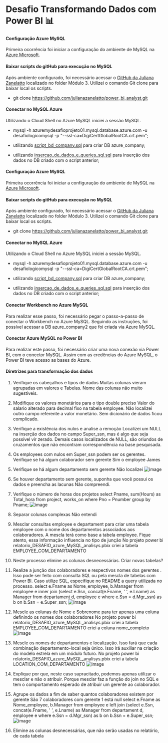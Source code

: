 # Desafio Transformando Dados com Power BI 📊

#### Configuração Azure MySQL
Primeira ocorrência foi iniciar a configuração do ambiente de MySQL na [Azure Microsoft](https://azure.microsoft.com/pt-br/free/search/?ef_id=_k_Cj0KCQjw4bipBhCyARIsAFsieCx6v8smNVMnqGW87eScxcK-g6l2zrTOdBStZnXg1a4vCEkf802gde8aAsS-EALw_wcB_k_&OCID=AIDcmmzmnb0182_SEM__k_Cj0KCQjw4bipBhCyARIsAFsieCx6v8smNVMnqGW87eScxcK-g6l2zrTOdBStZnXg1a4vCEkf802gde8aAsS-EALw_wcB_k_&gclid=Cj0KCQjw4bipBhCyARIsAFsieCx6v8smNVMnqGW87eScxcK-g6l2zrTOdBStZnXg1a4vCEkf802gde8aAsS-EALw_wcB).

#### Baixar scripts do gitHub para execução no MySQL
Após ambiente configurado, foi necessário acessar o [GitHub da Juliana Zanelatto](https://github.com/julianazanelatto/power_bi_analyst.git) localizado no folder Módulo 3. Utilizei o comando Git clone para baixar local os scripts.
- git clone https://github.com/julianazanelatto/power_bi_analyst.git

#### Conectar no MySQL Azure
Utilizando o Cloud Shell no Azure MySQL iniciei a sessão MySQL.
- mysql -h azuremydesafioprojeto01.mysql.database.azure.com -u desafiologicomysql -p "--ssl-ca=DigiCertGlobalRootCA.crt.pem";

- utilizando [script_bd_company.sql]() para criar DB azure_company;
- utilizando [insercao_de_dados_e_queries_sql.sql]() para inserção dos dados no DB criado com o script anterior;

#### Configuração Azure MySQL
Primeira ocorrência foi iniciar a configuração do ambiente de MySQL na [Azure Microsoft](https://azure.microsoft.com/pt-br/free/search/?ef_id=_k_Cj0KCQjw4bipBhCyARIsAFsieCx6v8smNVMnqGW87eScxcK-g6l2zrTOdBStZnXg1a4vCEkf802gde8aAsS-EALw_wcB_k_&OCID=AIDcmmzmnb0182_SEM__k_Cj0KCQjw4bipBhCyARIsAFsieCx6v8smNVMnqGW87eScxcK-g6l2zrTOdBStZnXg1a4vCEkf802gde8aAsS-EALw_wcB_k_&gclid=Cj0KCQjw4bipBhCyARIsAFsieCx6v8smNVMnqGW87eScxcK-g6l2zrTOdBStZnXg1a4vCEkf802gde8aAsS-EALw_wcB).

#### Baixar scripts do gitHub para execução no MySQL
Após ambiente configurado, foi necessário acessar o [GitHub da Juliana Zanelatto](https://github.com/julianazanelatto/power_bi_analyst.git) localizado no folder      Módulo 3. Utilizei o comando Git clone para baixar local os scripts.
- git clone https://github.com/julianazanelatto/power_bi_analyst.git

#### Conectar no MySQL Azure
Utilizando o Cloud Shell no Azure MySQL iniciei a sessão MySQL.
- mysql -h azuremydesafioprojeto01.mysql.database.azure.com -u desafiologicomysql -p "--ssl-ca=DigiCertGlobalRootCA.crt.pem";
    
- utilizando [script_bd_company.sql]() para criar DB azure_company;
- utilizando [insercao_de_dados_e_queries_sql.sql]() para inserção dos dados no DB criado com o script anterior;

#### Conectar Workbench no Azure MySQL
Para realizar esse passo, foi necessário pegar o passo-a-passo de conectar o Workbench no Azure MySQL. Seguindo as instruções, foi possível acessar a DB azure_company2 que foi criada via Azure MySQL.

#### Conectar Azure MySQL no Power BI
Para realizar este passo, foi necessário criar uma nova conexão via Power BI, com o conector MySQL. Assim com as credências do Azure MySQL, o Power BI teve acesso as bases do Azure.


#### Diretrizes para transformação dos dados

1. Verifique os cabeçalhos e tipos de dados
Muitas colunas vieram agrupadas em valores e Tabelas. Nome das colunas não muito sugestiveis.
2. Modifique os valores monetários para o tipo double preciso
Valor do salario alterado para decimal fixo na tabela employee. Não localizei outro campo referente a valor monetário. Sem dicionário de dados ficou complicado.
3. Verifique a existência dos nulos e analise a remoção
Localizei um NULL na inserção dos dados no campo Super_ssn, mas é algo que seja possível vir zerado. Demais casos localizados de NULL, são oriundos de cruzamentos que não encontram correspondência na base pesquisada.
4. Os employees com nulos em Super_ssn podem ser os gerentes. Verifique se há algum colaborador sem gerente
Sim o employee James
5. Verifique se há algum departamento sem gerente
Não localizei
![image](https://github.com/danLana/PBI_DIO_BOOTCAMP/assets/142463096/7ce1fcbe-d38f-4a51-bd7f-379e69d76aaa)
6. Se houver departamento sem gerente, suponha que você possui os dados e preencha as lacunas
Não compreendi.
7. Verifique o número de horas dos projetos
select Pname, sum(Hours) as Total_hora from project, works_on where Pno = Pnumber group by Pname;
![image](https://github.com/danLana/PBI_DIO_BOOTCAMP/assets/142463096/b3767dce-33de-4c4f-876d-328586e91c36)
8. Separar colunas complexas
Não entendi
9. Mesclar consultas employee e departament para criar uma tabela employee com o nome dos departamentos associados aos colaboradores. A mescla terá como base a tabela employee. Fique atento, essa informação influencia no tipo de junção
No projeto power bi relatorio_DESAFIO_azure_MySQL_analisys.pbix criei a tabela EMPLOYEE_COM_DEPARTAMENTO
10. Neste processo elimine as colunas desnecessárias.
Criar novas tabelas?
11. Realize a junção dos colaboradores e respectivos nomes dos gerentes . Isso pode ser feito com consulta SQL ou pela mescla de tabelas com Power BI. Caso utilize SQL, especifique no README a query utilizada no processo.
select e.Fname as Nome_employee, b.Manager from employee e
inner join (select e.Ssn, concat(e.Fname, ' ', e.Lname) as Manager from departament d, employee e where e.Ssn = d.Mgr_ssn) as b 
on b.Ssn = e.Super_ssn;
![image](https://github.com/danLana/PBI_DIO_BOOTCAMP/assets/142463096/8a314fc3-03a2-475e-8cc9-ed5b5f6fbd0c)

12. Mescle as colunas de Nome e Sobrenome para ter apenas uma coluna definindo os nomes dos colaboradores
No projeto power bi relatorio_DESAFIO_azure_MySQL_analisys.pbix criei a tabela EMPLOYEE_COM_DEPARTAMENTO criei a coluna nome_completo
![image](https://github.com/danLana/PBI_DIO_BOOTCAMP/assets/142463096/2d709776-ad24-442d-bb64-2f5843f3c9ab)
13. Mescle os nomes de departamentos e localização. Isso fará que cada combinação departamento-local seja único. Isso irá auxiliar na criação do modelo estrela em um módulo futuro.
No projeto power bi relatorio_DESAFIO_azure_MySQL_analisys.pbix criei a tabela LOCATION_COM_DEPARTAMENTO
![image](https://github.com/danLana/PBI_DIO_BOOTCAMP/assets/142463096/4f95241b-fe68-477d-a88d-74c1bcdc035a)
14. Explique por que, neste caso supracitado, podemos apenas utilizar o mesclar e não o atribuir.
Porque mesclar faz a função do join no SQL e tem o comportamento esperado de atribuir um gerente ao colaborador.
15. Agrupe os dados a fim de saber quantos colaboradores existem por gerente
São 7 colaboradores com gerente 1 está null
select e.Fname as Nome_employee, b.Manager from employee e
left join (select e.Ssn, concat(e.Fname, ' ', e.Lname) as Manager from departament d, employee e where e.Ssn = d.Mgr_ssn) as b 
on b.Ssn = e.Super_ssn;
![image](https://github.com/danLana/PBI_DIO_BOOTCAMP/assets/142463096/66bb3370-a7f8-45b6-a2b3-a9b4b11ae955)
16. Elimine as colunas desnecessárias, que não serão usadas no relatório, de cada tabela
